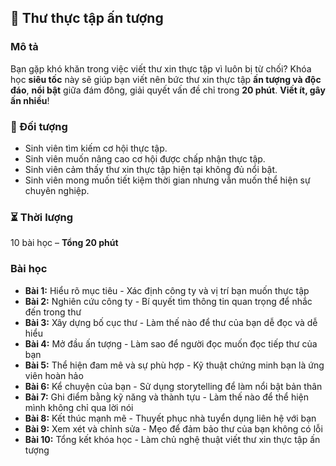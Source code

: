 ## 📌 Thư thực tập ấn tượng

### Mô tả
Bạn gặp khó khăn trong việc viết thư xin thực tập vì luôn bị từ chối? Khóa học **siêu tốc** này sẽ giúp bạn viết nên bức thư xin thực tập **ấn tượng và độc đáo**, **nổi bật** giữa đám đông, giải quyết vấn đề chỉ trong **20 phút**. **Viết ít, gây ấn nhiều**!

### 🎯 Đối tượng
- Sinh viên tìm kiếm cơ hội thực tập.
- Sinh viên muốn nâng cao cơ hội được chấp nhận thực tập.
- Sinh viên cảm thấy thư xin thực tập hiện tại không đủ nổi bật.
- Sinh viên mong muốn tiết kiệm thời gian nhưng vẫn muốn thể hiện sự chuyên nghiệp.

### ⏳ Thời lượng
10 bài học – **Tổng 20 phút**

### Bài học
- **Bài 1:** Hiểu rõ mục tiêu - Xác định công ty và vị trí bạn muốn thực tập
- **Bài 2:** Nghiên cứu công ty - Bí quyết tìm thông tin quan trọng để nhắc đến trong thư
- **Bài 3:** Xây dựng bố cục thư - Làm thế nào để thư của bạn dễ đọc và dễ hiểu
- **Bài 4:** Mở đầu ấn tượng - Làm sao để người đọc muốn đọc tiếp thư của bạn
- **Bài 5:** Thể hiện đam mê và sự phù hợp - Kỹ thuật chứng minh bạn là ứng viên hoàn hảo
- **Bài 6:** Kể chuyện của bạn - Sử dụng storytelling để làm nổi bật bản thân
- **Bài 7:** Ghi điểm bằng kỹ năng và thành tựu - Làm thế nào để thể hiện mình không chỉ qua lời nói
- **Bài 8:** Kết thúc mạnh mẽ - Thuyết phục nhà tuyển dụng liên hệ với bạn
- **Bài 9:** Xem xét và chỉnh sửa - Mẹo để đảm bảo thư của bạn không có lỗi
- **Bài 10:** Tổng kết khóa học - Làm chủ nghệ thuật viết thư xin thực tập ấn tượng